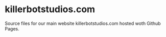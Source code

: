 # killerbotstudios.com
Source files for our main website killerbotstudios.com hosted woth Github Pages.
